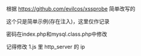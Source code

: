 根据 https://github.com/evilcos/xssprobe 简单改写的

这个只是简单示例(存在注入)，这里仅作记录

密码在index.php和mysql.class.php中修改

记得修改 1.js 里 http_server 的 ip
